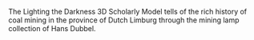 The Lighting the Darkness 3D Scholarly Model tells of the rich history of coal mining in the province of Dutch Limburg through the mining lamp collection of Hans Dubbel.